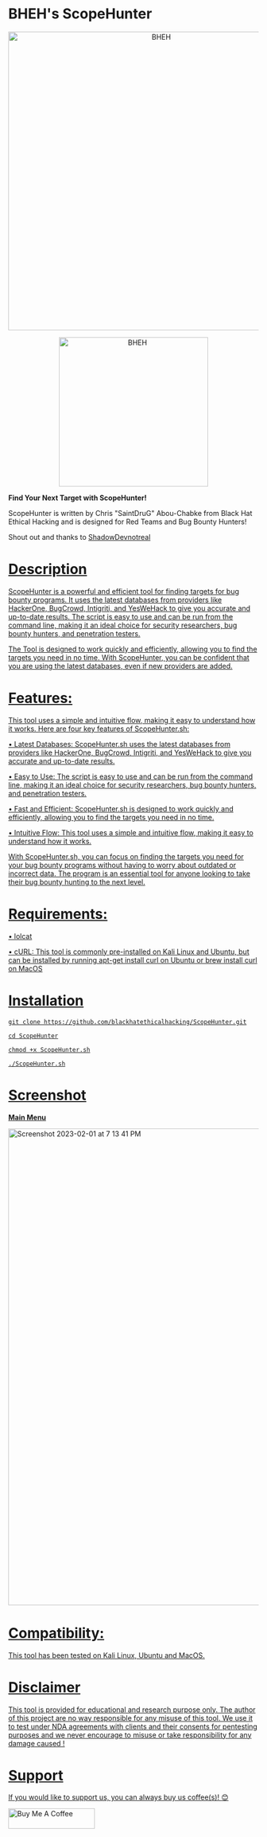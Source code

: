 # BHEH's ScopeHunter

<p align="center">
<a href="https://www.blackhatethicalhacking.com"><img src="https://pbs.twimg.com/profile_banners/770898848197795840/1650879597/1500x500" width="600px" alt="BHEH"></a>
</p>
<p align="center">
<a href="https://www.blackhatethicalhacking.com"><img src="https://www.blackhatethicalhacking.com/wp-content/uploads/2022/06/BHEH_logo.png" width="300px" alt="BHEH"></a>
</p>

<p align="center">

**Find Your Next Target with ScopeHunter!**

ScopeHunter is written by Chris "SaintDruG" Abou-Chabke from Black Hat Ethical Hacking and is designed for Red Teams and Bug Bounty Hunters!

Shout out and thanks to <a href="https://github.com/shadowdevnotreal"> ShadowDevnotreal

</p>

# Description

ScopeHunter is a powerful and efficient tool for finding targets for bug bounty programs. It uses the latest databases from providers like HackerOne, BugCrowd, Intigriti, and YesWeHack to give you accurate and up-to-date results. The script is easy to use and can be run from the command line, making it an ideal choice for security researchers, bug bounty hunters, and penetration testers.

The Tool is designed to work quickly and efficiently, allowing you to find the targets you need in no time. With ScopeHunter, you can be confident that you are using the latest databases, even if new providers are added.


# Features:

This tool uses a simple and intuitive flow, making it easy to understand how it works. Here are four key features of ScopeHunter.sh:

• Latest Databases: ScopeHunter.sh uses the latest databases from providers like HackerOne, BugCrowd, Intigriti, and YesWeHack to give you accurate and up-to-date results.

• Easy to Use: The script is easy to use and can be run from the command line, making it an ideal choice for security researchers, bug bounty hunters, and penetration testers.

• Fast and Efficient: ScopeHunter.sh is designed to work quickly and efficiently, allowing you to find the targets you need in no time.

• Intuitive Flow: This tool uses a simple and intuitive flow, making it easy to understand how it works.

With ScopeHunter.sh, you can focus on finding the targets you need for your bug bounty programs without having to worry about outdated or incorrect data. The program is an essential tool for anyone looking to take their bug bounty hunting to the next level.

# Requirements:

• lolcat

• cURL: This tool is commonly pre-installed on Kali Linux and Ubuntu, but can be installed by running apt-get install curl on Ubuntu or brew install curl on MacOS

# Installation

`git clone https://github.com/blackhatethicalhacking/ScopeHunter.git`

`cd ScopeHunter`

`chmod +x ScopeHunter.sh`

`./ScopeHunter.sh`

# Screenshot

**Main Menu**

<img width="958" alt="Screenshot 2023-02-01 at 7 13 41 PM" src="https://user-images.githubusercontent.com/13942386/216113965-4609c07b-7c8b-45f4-9575-4addef0623e8.png">


# Compatibility: 

This tool has been tested on Kali Linux, Ubuntu and MacOS.

# Disclaimer

This tool is provided for educational and research purpose only. The author of this project are no way responsible for any misuse of this tool. 
We use it to test under NDA agreements with clients and their consents for pentesting purposes and we never encourage to misuse or take responsibility for any damage caused !

# Support

If you would like to support us, you can always buy us coffee(s)! :blush:

<a href="https://www.buymeacoffee.com/bheh" target="_blank"><img src="https://cdn.buymeacoffee.com/buttons/default-orange.png" alt="Buy Me A Coffee" height="41" width="174"></a>

